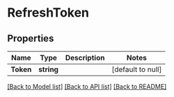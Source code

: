# RefreshToken

## Properties
Name | Type | Description | Notes
------------ | ------------- | ------------- | -------------
**Token** | **string** |  | [default to null]

[[Back to Model list]](../README.md#documentation-for-models) [[Back to API list]](../README.md#documentation-for-api-endpoints) [[Back to README]](../README.md)

